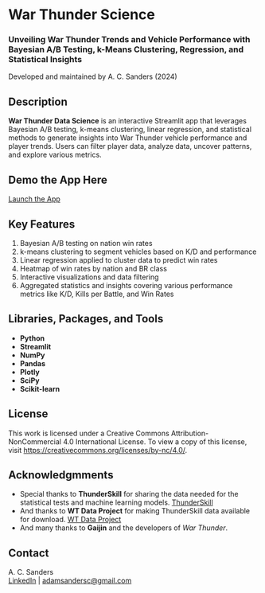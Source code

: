 # War Thunder Science
### Unveiling War Thunder Trends and Vehicle Performance with Bayesian A/B Testing, k-Means Clustering, Regression, and Statistical Insights
Developed and maintained by A. C. Sanders (2024)

## Description
**War Thunder Data Science** is an interactive Streamlit app that leverages Bayesian A/B testing, k-means clustering, linear regression, and statistical methods to generate insights into War Thunder vehicle performance and player trends. Users can filter player data, analyze data, uncover patterns, and explore various metrics.

## Demo the App Here
[Launch the App](https://war-thunder-data-science.streamlit.app/)

## Key Features
1. Bayesian A/B testing on nation win rates
2. k-means clustering to segment vehicles based on K/D and performance
3. Linear regression applied to cluster data to predict win rates
4. Heatmap of win rates by nation and BR class
5. Interactive visualizations and data filtering
6. Aggregated statistics and insights covering various performance metrics like K/D, Kills per Battle, and Win Rates

## Libraries, Packages, and Tools
- **Python**
- **Streamlit**
- **NumPy**
- **Pandas**
- **Plotly**
- **SciPy**
- **Scikit-learn**

## License
This work is licensed under a Creative Commons Attribution-NonCommercial 4.0 International License.
To view a copy of this license, visit https://creativecommons.org/licenses/by-nc/4.0/.

## Acknowledgmments
- Special thanks to **ThunderSkill** for sharing the data needed for the statistical tests and machine learning models. [ThunderSkill](https://thunderskill.com/en)
- And thanks to **WT Data Project** for making ThunderSkill data available for download. [WT Data Project](https://wt.controlnet.space/)
- And many thanks to **Gaijin** and the developers of *War Thunder*.

## Contact
A. C. Sanders  
[LinkedIn](https://www.linkedin.com/in/ac-sanders) | adamsandersc@gmail.com
